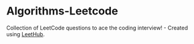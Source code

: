 # Algorithms-Leetcode
Collection of LeetCode questions to ace the coding interview! - Created using [LeetHub](https://github.com/QasimWani/LeetHub).
